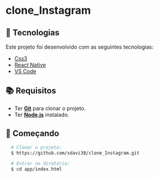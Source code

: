 # clone_Instagram #


## :hammer: Tecnologias

Este projeto foi desenvolvido com as seguintes tecnologias:

- [Css3](https://devdocs.io/css/)
- [React Native](https://reactnative.dev/)
- [VS Code](https://code.visualstudio.com/) 

## :books: Requisitos
- Ter [**Git**](https://git-scm.com/) para clonar o projeto.
- Ter [**Node.js**](https://nodejs.org/en/) instalado.

## :rocket: Começando
``` bash
  # Clonar o projeto:
  $ https://github.com/sdavi38/clone_Instagram.git

  # Entrar no diretório:
  $ cd app/index.html 

